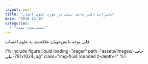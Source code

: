 ```yaml
---
layout: post
title: "سخنرانی دکتر حامد نیلی در مورد علوم اعصاب"
date: "2018-12-18"
categories: 
  - "دسته‌بندی-نشده"
---
```


قابل توجه دانش‌جویان علاقه‌مند به علوم اعصاب.

{% include figure.liquid loading="eager" path="assets/images/‎⁨حامد-نیلی⁩-791x1024.jpg" class="img-fluid rounded z-depth-1" %}
